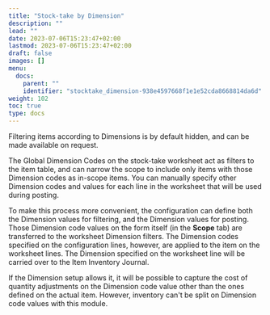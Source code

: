 ```yaml
---
title: "Stock-take by Dimension"
description: ""
lead: ""
date: 2023-07-06T15:23:47+02:00
lastmod: 2023-07-06T15:23:47+02:00
draft: false
images: []
menu:
  docs:
    parent: ""
    identifier: "stocktake_dimension-938e4597668f1e1e52cda8668814da6d"
weight: 102
toc: true
type: docs
---
```


Filtering items according to Dimensions is by default hidden, and can be made available on request. 

The Global Dimension Codes on the stock-take worksheet act as filters to the item table, and can narrow the scope to include only items with those Dimension codes as in-scope items. You can manually specify other Dimension codes and values for each line in the worksheet that will be used during posting.

To make this process more convenient, the configuration can define both the Dimension values for filtering, and the Dimension values for posting. Those Dimension code values on the form itself (in the **Scope** tab) are transferred to the worksheet Dimension filters. The Dimension codes specified on the configuration lines, however, are applied to the item on the worksheet lines. The Dimension specified on the worksheet line will be carried over to the Item Inventory Journal. 

If the Dimension setup allows it, it will be possible to capture the cost of quantity adjustments on the Dimension code value other than the ones defined on the actual item. However, inventory can't be split on Dimension code values with this module. 
